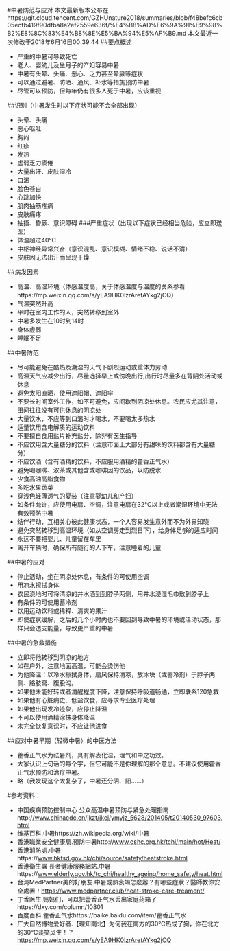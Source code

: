 #中暑防范与应对
 本文最新版本公布在https://git.cloud.tencent.com/GZHUnature2018/summaries/blob/f48befc6cb05ecfb419f90dfba8a2ef2559e636f/%E4%B8%AD%E6%9A%91%E9%98%B2%E8%8C%83%E4%B8%8E%E5%BA%94%E5%AF%B9.md
 本文最近一次修改于2018年6月16日00:39:44
##要点概述
* 严重的中暑可导致死亡
* 老人、婴幼儿及坐月子的产妇容易中暑
* 中暑有头晕、头痛、恶心、乏力甚至晕厥等症状
* 可以通过避暑、防晒、通风、补水等措施预防中暑
* 尽管可以预防，但每年仍有很多人死于中暑，应该重视

##识别（中暑发生时以下症状可能不会全部出现）
* 头晕、头痛
* 恶心呕吐
* 胸闷
* 红疹
* 发热
* 虚弱乏力疲倦
* 大量出汗、皮肤湿冷
* 口渴
* 脸色苍白
* 心跳加快
* 肌肉抽筋疼痛
* 皮肤痛疼
* 抽搐、昏厥、意识障碍
###严重症状（出现以下症状已经相当危险，应立即送医）
* 体温超过40℃
* 中枢神经异常兴奋（意识混乱、意识模糊、情绪不稳、说话不清）
* 皮肤因无法出汗而呈现干燥

##病发因素
* 高温、高湿环境（体感温度高，关于体感温度与温度的关系参看https://mp.weixin.qq.com/s/yEA9HK0lzrAretAYkg2jCQ）
* 气温突然升高
* 平时在室内工作的人，突然转移到室外
* 中暑多发生在10时到14时
* 身体虚弱
* 睡眠不足

##中暑防范
* 尽可能避免在酷热及潮湿的天气下剧烈运动或重体力劳动
* 高温天气应减少出行，尽量选择早上或傍晚出行,出行时尽量多在背阴处活动或休息
* 避免太阳直晒，使用遮阳帽、遮阳伞
* 不要长时间室外工作，如不可避免，应间歇到阴凉处休息。农民应尤其注意，田间往往没有可供休息的阴凉处
* 大量饮水，不应等到口渴时才喝水，不要喝太多热水
* 适量饮用含电解质的运动饮料
* 不要擅自食用盐片补充盐分，除非有医生指导
* 不应饮用含大量糖分的饮料（注意市面上大部分有甜味的饮料都含有大量糖分）
* 不应饮酒（含有酒精的饮料，不应服用酒精的藿香正气水）
* 避免喝咖啡、浓茶或其他含或咖啡因的饮品，以防脱水
* 少食高油高脂食物
* 多吃水果蔬菜
* 穿浅色轻薄透气的夏装（注意婴幼儿和产妇）
* 如条件允许，应使用电扇、空调，注意电扇在32℃以上或者潮湿环境中无法有效预防中暑
* 结伴行动，互相关心彼此健康状态，一个人容易发生意外而不为外界知晓
* 避免突然转移到高温环境（如从空调房走到烈日下），给身体足够的适应时间
* 永远不要把婴儿、儿童留在车里
* 离开车辆时，确保所有随行的人下车，注意睡着的儿童

##中暑的应对
* 停止活动，坐在阴凉处休息，有条件的可使用空调
* 用凉水擦拭身体
* 农民浇地时可将清凉的井水洒到到脖子两侧，用井水浸湿毛巾敷到脖子上
* 有条件的可使用蓄冷剂
* 饮用运动饮料或稀释、清爽的果汁
* 即使症状缓解，之后的几个小时内也不要回到导致中暑的环境或活动状态，那样只会透支能量，导致更严重的中暑

##中暑的急救措施
* 立即将他转移到阴凉的地方
* 如在户外，注意地面高温，可能会烫伤他
* 为他降温：以冷水擦拭身体，扇风保持清凉，放冰块（或蓄冷剂）于脖子两侧、胳肢窝、腹股沟。
* 如果他未能好转或者清醒程度下降，注意保持呼吸道畅通，立即联系120急救
* 如果他有心脏病史、低盐饮食，应寻求专业医疗处理
* 如果他出现发冷迹象，应停止降温
* 不可以使用酒精涂抹身体降温
* 未完全恢复意识时，不应让他进食

##应对中暑早期（轻微中暑）的中医方法
* 藿香正气水为祛暑剂，具有解表化湿，理气和中之功效。
* 大家认识上句话的每个字，但它可能不是你理解的那个意思。不建议使用藿香正气水预防和治疗中暑。
* 略（我发现这个太复杂了，中暑还分阴、阳……）

#参考资料：
* 中国疾病预防控制中心.公众高温中暑预防与紧急处理指南http://www.chinacdc.cn/jkzt/jkcj/ymyjz_5628/201405/t20140530_97603.html
* 维基百科.中暑https://zh.wikipedia.org/wiki/中暑
* 香港職業安全健康局.預防中暑http://www.oshc.org.hk/tchi/main/hot/Heat/
* 香港消防處.中暑https://www.hkfsd.gov.hk/chi/source/safety/heatstroke.html
* 香港衛生署 長者健康服務網站.中暑https://www.elderly.gov.hk/tc_chi/healthy_ageing/home_safety/heat.html
* 台湾MedPartner美的好朋友.中暑或熱衰竭怎麼辦？有哪些症狀？醫師教你安全處置！https://www.medpartner.club/heat-stroke-care-treament/
* 丁香医生.妈妈们，可以把藿香正气水丢出家庭药箱了https://dxy.com/column/10801
* 百度百科.藿香正气水https://baike.baidu.com/item/藿香正气水
* 广大自然博物爱好者.【理知南北】为何我在南方的30℃热成了狗，你在北方的30℃谈笑风生！？https://mp.weixin.qq.com/s/yEA9HK0lzrAretAYkg2jCQ